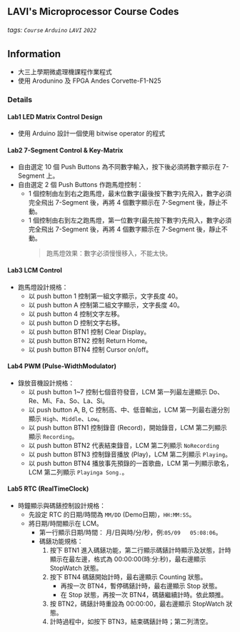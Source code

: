 ## LAVI's Microprocessor Course Codes
###### tags: `Course` `Arduino` `LAVI` `2022` 

## Information
- 大三上學期微處理機課程作業程式
- 使用 Arodunino 及 FPGA Andes Corvette-F1-N25

### Details
#### Lab1 LED Matrix Control Design
- 使用 Arduino 設計一個使用 bitwise operator 的程式

#### Lab2 7-Segment Control & Key-Matrix
- 自由選定 10 個 Push Buttons 為不同數字輸入，按下後必須將數字顯示在 7-Segment 上。
- 自由選定 2 個 Push Buttons 作跑馬燈控制：
    - 1 個控制由左到右之跑馬燈，最末位數字(最後按下數字)先飛入，數字必須完全飛出 7-Segment 後，再將 4 個數字顯示在 7-Segment 後，靜止不動。
    - 1 個控制由右到左之跑馬燈，第一位數字(最先按下數字)先飛入，數字必須完全飛出 7-Segment 後，再將 4 個數字顯示在 7-Segment 後，靜止不動。
        > 跑馬燈效果：數字必須慢慢移入，不能太快。

#### Lab3 LCM Control 
- 跑馬燈設計規格：
    - 以 push button 1 控制第一組文字顯示，文字長度 40。
    - 以 push button A 控制第二組文字顯示，文字長度 40。
    - 以 push button 4 控制文字左移。
    - 以 push button D 控制文字右移。
    - 以 push button BTN1 控制 Clear Display。
    - 以 push button BTN2 控制 Return Home。
    - 以 push button BTN4 控制 Cursor on/off。

#### Lab4 PWM (Pulse-WidthModulator)
- 錄放音機設計規格：
    - 以 push button 1\~7 控制七個音符發音，LCM 第一列最左邊顯示 Do、Re、Mi、Fa、So、La、Si。
    - 以 push button A, B, C 控制高、中、低音輸出，LCM 第一列最右邊分別顯示 `High`、`Middle`、`Low`。
    - 以 push button BTN1 控制錄音 (Record)，開始錄音，LCM 第二列顯示顯示 `Recording`。
    - 以 push button BTN2 代表結束錄音，LCM 第二列顯示 `NoRecording`
    - 以 push button BTN3 控制錄音播放 (Play)，LCM 第二列顯示 `Playing`。
    - 以 push button BTN4 播放事先預錄的一首歌曲，LCM 第一列顯示歌名，LCM 第二列顯示 `Playinga Song.`。

#### Lab5 RTC (RealTimeClock)
- 時鐘顯示與碼錶控制設計規格：
    - 先設定 RTC 的日期/時間為 `MM/DD` (Demo日期)，`HH:MM:SS`。
    - 將日期/時間顯示在 LCM。
        - 第一行顯示日期/時間： 月/日與時/分/秒，例:`05/09   05:08:06`。
        - 碼錶功能規格：
            1. 按下 BTN1 進入碼錶功能，第二行顯示碼錶計時顯示及狀態，計時顯示在最左邊，格式為 00:00:00(時:分:秒)，最右邊顯示 StopWatch 狀態。
            2. 按下 BTN4 碼錶開始計時，最右邊顯示 Counting 狀態。
                - 再按一次 BTN4，暫停碼錶計時，最右邊顯示 Stop 狀態。
                - 在 Stop 狀態，再按一次 BTN4，碼錶繼續計時。依此類推。
            3. 按 BTN2，碼錶計時重設為 00:00:00，最右邊顯示 StopWatch 狀態。
            4. 計時過程中，如按下 BTN3，結束碼錶計時；第二列清空。
